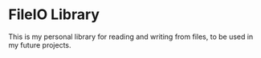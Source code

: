 # FileIO Library

This is my personal library for reading and writing from files, to be used in my future projects.

